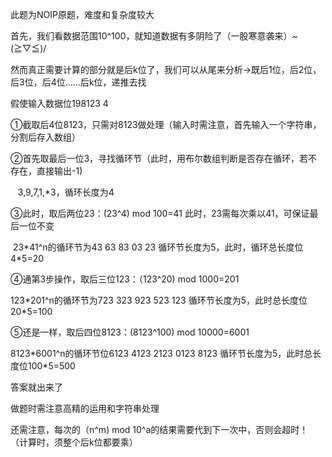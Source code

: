 此题为NOIP原题，难度和复杂度较大


首先，我们看数据范围10^100，就知道数据有多阴险了（一股寒意袭来）~(≧▽≦)\/


然而真正需要计算的部分就是后k位了，我们可以从尾来分析→既后1位，后2位，后3位，后4位……后k位，递推去找


假使输入数据位198123 4


①截取后4位8123，只需对8123做处理（输入时需注意，首先输入一个字符串，分割后存入数组）


②首先取最后一位3，寻找循环节（此时，用布尔数组判断是否存在循环，若不存在，直接输出-1)


   3,9,7,1,\*3，循环长度为4


③此时，取后两位23：(23^4) mod 100=41 此时，23需每次乘以41，可保证最后一位不变


 23\*41^n的循环节为43 63 83 03 23 循环节长度为5，此时，循环总长度位4\*5=20


④通第3步操作，取后三位123：（123^20) mod 1000=201


123\*201^n的循环节为723 323 923 523 123 循环节长度为5，此时总长度位20\*5=100


⑤还是一样，取后四位8123：(8123^100) mod 10000=6001


8123\*6001^n的循环节位6123 4123 2123 0123 8123 循环节长度为5，此时总长度位100\*5=500


答案就出来了


做题时需注意高精的运用和字符串处理


还需注意，每次的（n^m) mod 10^a的结果需要代到下一次中，否则会超时！（计算时，须整个后k位都要乘）
